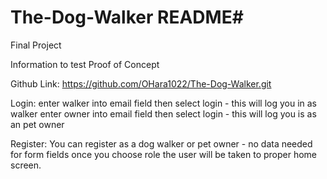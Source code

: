 # The-Dog-Walker README#
Final Project

Information to test Proof of Concept

Github Link: https://github.com/OHara1022/The-Dog-Walker.git

Login: enter walker into email field then select login - this will log you in as walker
enter owner into email field then select login - this will log you is as an pet owner

Register: You can register as a dog walker or pet owner - no data needed for form fields
once you choose role the user will be taken to proper home screen.

